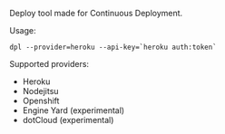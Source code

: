 Deploy tool made for Continuous Deployment.

Usage:

    dpl --provider=heroku --api-key=`heroku auth:token`

Supported providers:

* Heroku
* Nodejitsu
* Openshift
* Engine Yard (experimental)
* dotCloud (experimental)
